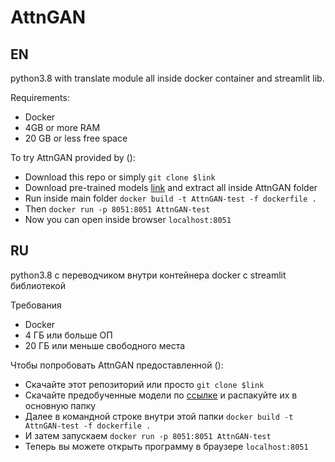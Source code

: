 # AttnGAN

## EN

python3.8 with translate module all inside docker container and streamlit lib.

Requirements:

- Docker
- 4GB or more RAM
- 20 GB or less free space 

To try AttnGAN provided by ():

- Download this repo or simply `git clone $link`
- Download pre-trained models [link](https://disk.yandex.ru/d/QEZO4mNo2pvTEw?w=1) and extract all inside AttnGAN folder
- Run inside main folder `docker build -t AttnGAN-test -f dockerfile .`
- Then `docker run -p 8051:8051 AttnGAN-test`
- Now you can open inside browser `localhost:8051`

## RU

python3.8 с переводчиком внутри контейнера docker с streamlit библиотекой

Требования

- Docker
- 4 ГБ или больше ОП
- 20 ГБ или меньше свободного места

Чтобы попробовать AttnGAN предоставленной ():

- Скачайте этот репозиторий или просто `git clone $link`
- Скачайте предобученные модели по [ссылке](https://disk.yandex.ru/d/QEZO4mNo2pvTEw?w=1) и распакуйте их в основную папку
- Далее в командной строке внутри этой папки `docker build -t AttnGAN-test -f dockerfile .` 
- И затем запускаем  `docker run -p 8051:8051 AttnGAN-test`
- Теперь вы можете открыть программу в браузере `localhost:8051`
